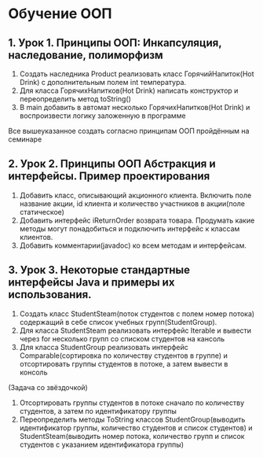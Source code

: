 # Обучение ООП 
## 1. Урок 1. Принципы ООП: Инкапсуляция, наследование, полиморфизм
   1) Создать наследника Product реализовать класс ГорячийНапиток(Hot Drink) с дополнительным полем int температура.
   2) Для класса ГорячихНапитков(Hot Drink) написать конструктор и переопределить метод toString()
   3) В main добавить в автомат несколько ГорячихНапитков(Hot Drink) и воспроизвести логику заложенную в программе
   
   Все вышеуказанное создать согласно принципам ООП пройдённым на семинаре

## 2. Урок 2. Принципы ООП Абстракция и интерфейсы. Пример проектирования
   1) Добавить класс, описывающий акционного клиента. Включить поле название акции, id клиента и количество участников в акции(поле статическое)
   2) Добавить интерфейс iReturnOrder возврата товара. Продумать какие методы могут понадобиться и подключить интерфейс к классам клиентов.
   3) Добавить комментарии(javadoc) ко всем методам и интерфейсам.

## 3. Урок 3. Некоторые стандартные интерфейсы Java и примеры их использования.
   1) Создать класс StudentSteam(поток студентов с полем номер потока) содержащий в себе список учебных групп(StudentGroup).
   2) Для класса StudentSteam реализовать интерфейс Iterable и вывести через for несколько групп со списком студентов на кансоль
   3) Для класса StudentGroup реализовать интерфейс Comparable(сортировка по количеству студентов в группе) и отсортировать группы студентов в потоке, а затем вывести в консоль

(Задача со звёздочкой)
1) Отсортировать группы студентов в потоке сначало по количеству студентов, а затем по идентификатору группы
2) Переопределить методы ToString классов StudentGroup(выводить идентификатор группы, количество студентов и список студентов) и StudentSteam(выводить номер потока, количество групп и список студентов с указанием идентификатора группы)
